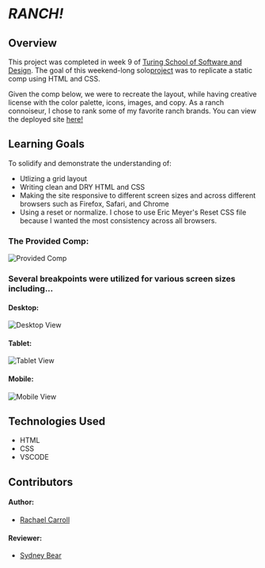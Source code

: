 # *RANCH!*

## Overview

This project was completed in week 9 of [Turing School of Software and Design](https://turing.io/).  The goal of this weekend-long solo[project](https://frontend.turing.edu/projects/module-1/m1-static-comp) was to replicate a static comp using HTML and CSS.  

Given the comp below, we were to recreate the layout, while having creative license with the color palette, icons, images, and copy.  As a ranch connoiseur, I chose to rank some of my favorite ranch brands. You can view the deployed site [here!]()

## Learning Goals

To solidify and demonstrate the understanding of:

- Utlizing a grid layout
- Writing clean and DRY HTML and CSS
- Making the site responsive to different screen sizes and across different browsers such as Firefox, Safari, and Chrome
- Using a reset or normalize. I chose to use Eric Meyer's Reset CSS file because I wanted the most consistency across all browsers.


### The Provided Comp:
![Provided Comp](https://i.imgur.com/qdyni7G.png)

### Several breakpoints were utilized for various screen sizes including...

#### Desktop: 
![Desktop View](https://i.imgur.com/Op9M3ir.png)

#### Tablet:
![Tablet View](https://i.imgur.com/yXmcjgN.png)

#### Mobile:
![Mobile View](https://i.imgur.com/r4teo6j.png)


## Technologies Used

- HTML
- CSS
- VSCODE

## Contributors

#### Author:
- [Rachael Carroll](https://github.com/rachaelcarroll)

#### Reviewer:
- [Sydney Bear](https://github.com/sydnerd)
